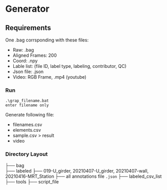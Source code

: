 # Generator

## Requirements

One .bag corrsponding with these files:

- Raw: .bag
- Aligned Frames: 200 
- Coord: .npy
- Lable list: (file ID, label type, labeling, contributor, QC)
- Json file: .json
- Video: RGB Frame, .mp4 (youtube) 

### Run
```
.\grap_filename.bat
enter filename only
```
Generate following file:
- filenames.csv
- elements.csv
- sample.csv > result
- video

### Directory Layout

 ├── bag                 
    ├── labeled
      ├── 019-U_girder, 20210407-U_girder, 20210407-wall, 20210416-MRT_Station
        ├── all annotations file `.json`
    ├── labeled_csv_list   
    ├── tools
    ├── script_file
 
